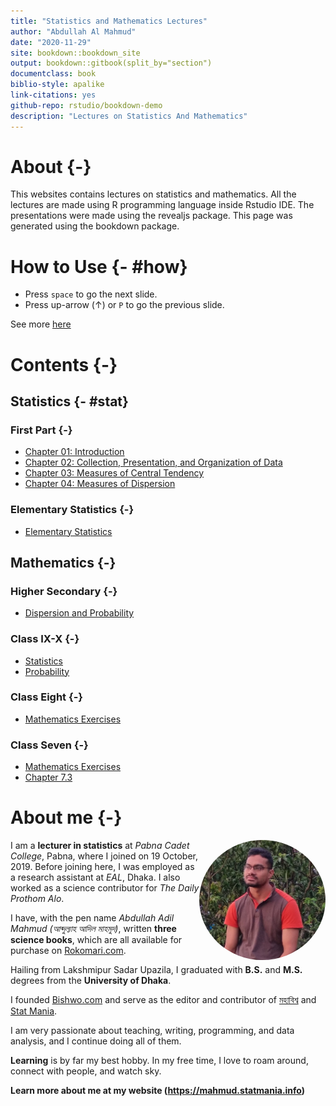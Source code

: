 ```yaml
--- 
title: "Statistics and Mathematics Lectures"
author: "Abdullah Al Mahmud"
date: "2020-11-29"
site: bookdown::bookdown_site
output: bookdown::gitbook(split_by="section")
documentclass: book
biblio-style: apalike
link-citations: yes
github-repo: rstudio/bookdown-demo
description: "Lectures on Statistics And Mathematics"
---
```


# About {-}

This websites contains lectures on statistics and mathematics. All the lectures are made using R programming language inside Rstudio IDE. The presentations were made using the revealjs package. This page was generated using the bookdown package. 

# How to Use {- #how}

- Press `space` to go the next slide.
- Press up-arrow ($\uparrow$) or `P` to go the previous slide.

See more [here](https://defkey.com/reveal-js-shortcuts)

# Contents {-}

## Statistics {- #stat}

### First Part {-}

- [Chapter 01: Introduction](https://lecture.statmania.info/stat/ch1_xi_stat.html)
- [Chapter 02: Collection, Presentation, and Organization of Data](https://lecture.statmania.info/stat/ch2_xi_stat.html)
- [Chapter 03: Measures of Central Tendency](https://lecture.statmania.info/stat/ch3_xi_stat.html)
- [Chapter 04: Measures of Dispersion](https://lecture.statmania.info/stat/ch4_xi_stat_dispersion.html)

### Elementary Statistics {-}

- [Elementary Statistics](https://lecture.statmania.info/stat/stat_preliminaries.html)

## Mathematics {-}

### Higher Secondary {-}
 
- [Dispersion and Probability](https://lecture.statmania.info/math/xi_math_probability.html)

### Class IX-X {-}

- [Statistics](https://lecture.statmania.info/math/x_stat.html)
- [Probability](https://lecture.statmania.info/math/x_prob.html)

### Class Eight {-}

- [Mathematics Exercises](https://lecture.statmania.info/math/viii_math_exercise.html)

### Class Seven {-}

- [Mathematics Exercises](https://lecture.statmania.info/math/vii_math_exercise.html)
- [Chapter 7.3](https://lecture.statmania.info/math/vii_math_7.3.html)


# About me {-}

<img style="float: right; border-radius: 50%;" src="img/mahmud.jpg" width="40%">

I am a **lecturer in statistics** at *Pabna Cadet College*, Pabna, where I joined on 19 October, 2019. Before joining here, I was employed as a research assistant at *EAL*, Dhaka. I also worked as a science contributor for *The Daily Prothom Alo*. 

I have, with the pen name *Abdullah Adil Mahmud (আব্দুল্যাহ আদিল মাহমুদ)*, written **three science books**, which are all available for purchase on [Rokomari.com](https://www.rokomari.com/book/author/47631).

Hailing from Lakshmipur Sadar Upazila, I graduated with **B.S.** and **M.S.** degrees from the **University of Dhaka**.

I founded [Bishwo.com](https://www.bishwo.com) and serve as the editor and contributor of [মহাবিশ্ব](https://sky.bishwo.com) and [Stat Mania](https://www.statmania.info).

I am very passionate about teaching, writing, programming, and data analysis, and I continue doing all of them.

**Learning** is by far my best hobby. In my free time, I love to roam around, connect with people, and watch sky.

**Learn more about me at my website (<https://mahmud.statmania.info>)**
